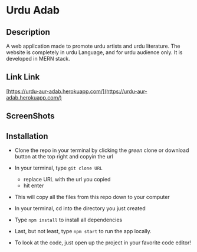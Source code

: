 # Urdu Adab

## Description

A web application made to promote urdu artists and urdu literature. The website is completely in urdu Language, and for urdu audience only. It is developed in MERN stack.

## Link Link
[https://urdu-aur-adab.herokuapp.com/](https://urdu-aur-adab.herokuapp.com/)

## ScreenShots


## Installation
- Clone the repo in your terminal by clicking the _green_ clone or download button at the top right and copyin the url
- In your terminal, type ```git clone URL```
  - replace URL with the url you copied
  - hit enter
- This will copy all the files from this repo down to your computer
- In your terminal, cd into the directory you just created
- Type ```npm install``` to install all dependencies
- Last, but not least, type ```npm start``` to run the app locally.

- To look at the code, just open up the project in your favorite code editor!






